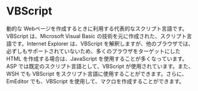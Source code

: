 # VBScript

動的な Webページを作成するときに利用する代表的なスクリプト言語です。VBScript は、Microsoft Visual Basic の技術を元に作成された、スクリプト言語です。Internet Explorer は、VBScript を解釈しますが、他のブラウザでは、必ずしもサポートされていないため、多くのブラウザをターゲットにした HTML を作成する場合は、JavaScript を使用することが多くなっています。ASP では既定のスクリプト言語として、VBScript が使用されています。また、WSH でも VBScript をスクリプト言語に使用することができます。さらに、EmEditor でも、VBScript を使用して、マクロを作成することができます。
